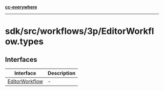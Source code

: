 [**cc-everywhere**](../../../../../index.md)

***

# sdk/src/workflows/3p/EditorWorkflow.types

## Interfaces

| Interface | Description |
| ------ | ------ |
| [EditorWorkflow](interfaces/editor-workflow.md) | - |
